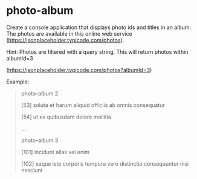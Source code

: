 # photo-album

Create a console application that displays photo ids and titles in an album. The photos are available in this online web
service (https://jsonplaceholder.typicode.com/photos).

Hint: Photos are filtered with a query string. This will return photos within albumId=3

(https://jsonplaceholder.typicode.com/photos?albumId=3)

Example:
> photo-album 2
>
>[53] soluta et harum aliquid officiis ab omnis consequatur
>
>[54] ut ex quibusdam dolore mollitia
>
>...
>
> photo-album 3
>
>[101] incidunt alias vel enim
>
>[102] eaque iste corporis tempora vero distinctio consequuntur nisi nesciunt
